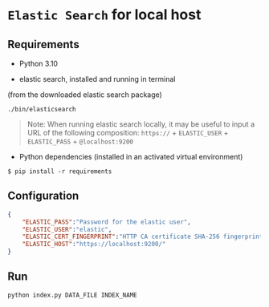 # `Elastic Search` for local host

## Requirements

- Python 3.10

- elastic search, installed and running in terminal

(from the downloaded elastic search package)
```shell
./bin/elasticsearch
```

> Note: When running elastic search locally, it may be useful to input a URL of the following composition: `https://` + `ELASTIC_USER` + `ELASTIC_PASS` + `@localhost:9200`


- Python dependencies (installed in an activated virtual environment)

```shell
$ pip install -r requirements
```

## Configuration

```json
{
    "ELASTIC_PASS":"Password for the elastic user",
    "ELASTIC_USER":"elastic",
    "ELASTIC_CERT_FINGERPRINT":"HTTP CA certificate SHA-256 fingerprint",
    "ELASTIC_HOST":"https://localhost:9200/"
}
```

## Run

```python
python index.py DATA_FILE INDEX_NAME
```
